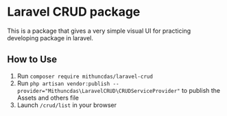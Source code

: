 # Laravel CRUD package

This is a package that gives a very simple visual UI for practicing developing package in laravel.

## How to Use

1. Run `composer require mithuncdas/laravel-crud`
2. Run `php artisan vendor:publish --provider="Mithuncdas\LaravelCRUD\CRUDServiceProvider"` to publish the Assets and others file
3. Launch `/crud/list` in your browser
